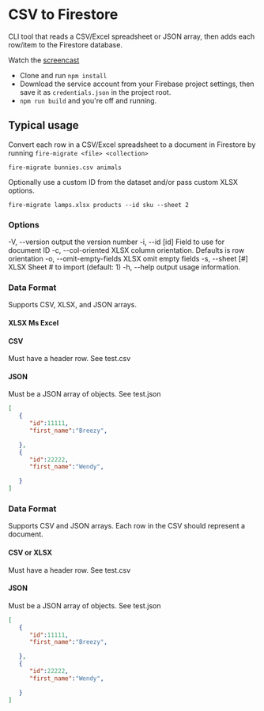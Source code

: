 # CSV to Firestore

CLI tool that reads a CSV/Excel spreadsheet or JSON array, then adds each row/item to the Firestore database. 

Watch the [screencast](https://angularfirebase.com/lessons/import-csv-json-or-excel-to-firestore/)


- Clone and run `npm install`
- Download the service account from your Firebase project settings, then save it as `credentials.json` in the project root. 
- `npm run build` and you're off and running.

## Typical usage

Convert each row in a CSV/Excel spreadsheet to a document in Firestore by running `fire-migrate <file> <collection>`

```
fire-migrate bunnies.csv animals
```

Optionally use a custom ID from the dataset and/or pass custom XLSX options. 

```
fire-migrate lamps.xlsx products --id sku --sheet 2
``` 

### Options

-V, --version            output the version number
-i, --id [id]            Field to use for document ID
-c, --col-oriented       XLSX column orientation. Defaults is row orientation
-o, --omit-empty-fields  XLSX omit empty fields
-s, --sheet [#]          XLSX Sheet # to import (default: 1)
-h, --help               output usage information. 

### Data Format

Supports CSV, XLSX, and JSON arrays. 

#### XLSX Ms Excel


#### CSV

Must have a header row. See test.csv

#### JSON

Must be a JSON array of objects. See test.json

```json
[  
   {  
      "id":11111,
      "first_name":"Breezy",

   },
   {  
      "id":22222,
      "first_name":"Wendy",

   }
]
```

### Data Format

Supports CSV and JSON arrays. Each row in the CSV should represent a document. 

#### CSV or XLSX

Must have a header row. See test.csv

#### JSON

Must be a JSON array of objects. See test.json

```json
[  
   {  
      "id":11111,
      "first_name":"Breezy",

   },
   {  
      "id":22222,
      "first_name":"Wendy",

   }
]
```